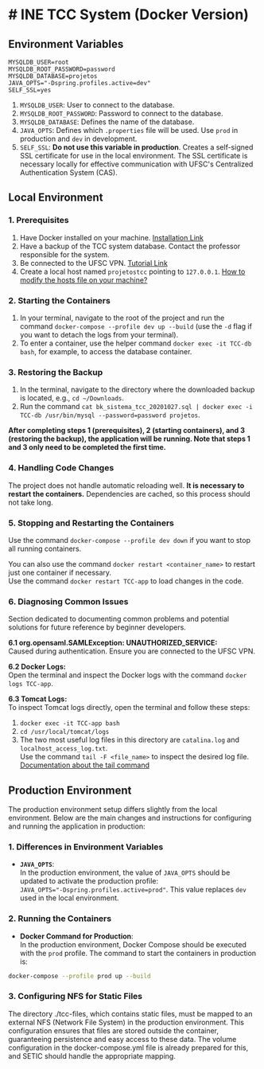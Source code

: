 # # INE TCC System (Docker Version)

## Environment Variables
```
MYSQLDB_USER=root
MYSQLDB_ROOT_PASSWORD=password
MYSQLDB_DATABASE=projetos
JAVA_OPTS="-Dspring.profiles.active=dev"
SELF_SSL=yes
```
1. `MYSQLDB_USER`: User to connect to the database.
2. `MYSQLDB_ROOT_PASSWORD`: Password to connect to the database.
3. `MYSQLDB_DATABASE`: Defines the name of the database.
4. `JAVA_OPTS`: Defines which `.properties` file will be used. Use `prod` in production and `dev` in development.
5. `SELF_SSL`: **Do not use this variable in production**. Creates a self-signed SSL certificate for use in the local environment. The SSL certificate is necessary locally for effective communication with UFSC's Centralized Authentication System (CAS).

## Local Environment

### 1. Prerequisites
1. Have Docker installed on your machine. [Installation Link](https://docs.docker.com/get-docker/)
2. Have a backup of the TCC system database. Contact the professor responsible for the system.
3. Be connected to the UFSC VPN. [Tutorial Link](https://servicosti.sistemas.ufsc.br/publico/detalhes.xhtml?servico=112)
4. Create a local host named `projetostcc` pointing to `127.0.0.1`. [How to modify the hosts file on your machine?](https://docs.saninternet.com/arquivo-hosts)

### 2. Starting the Containers
1. In your terminal, navigate to the root of the project and run the command `docker-compose --profile dev up --build` (use the `-d` flag if you want to detach the logs from your terminal).
2. To enter a container, use the helper command `docker exec -it TCC-db bash`, for example, to access the database container.

### 3. Restoring the Backup
1. In the terminal, navigate to the directory where the downloaded backup is located, e.g., `cd ~/Downloads`.
2. Run the command `cat bk_sistema_tcc_20201027.sql | docker exec -i TCC-db /usr/bin/mysql --password=password projetos`.

**After completing steps 1 (prerequisites), 2 (starting containers), and 3 (restoring the backup), the application will be running. Note that steps 1 and 3 only need to be completed the first time.**

### 4. Handling Code Changes
The project does not handle automatic reloading well. **It is necessary to restart the containers.** Dependencies are cached, so this process should not take long.

### 5. Stopping and Restarting the Containers
Use the command `docker-compose --profile dev down` if you want to stop all running containers.

You can also use the command `docker restart <container_name>` to restart just one container if necessary.  
Use the command `docker restart TCC-app` to load changes in the code.

### 6. Diagnosing Common Issues
Section dedicated to documenting common problems and potential solutions for future reference by beginner developers.

**6.1 org.opensaml.SAMLException: UNAUTHORIZED_SERVICE:**  
Caused during authentication. Ensure you are connected to the UFSC VPN.

**6.2 Docker Logs:**  
Open the terminal and inspect the Docker logs with the command `docker logs TCC-app`.

**6.3 Tomcat Logs:**  
To inspect Tomcat logs directly, open the terminal and follow these steps:  
1. `docker exec -it TCC-app bash`  
2. `cd /usr/local/tomcat/logs`  
3. The two most useful log files in this directory are `catalina.log` and `localhost_access_log.txt`.  
Use the command `tail -F <file_name>` to inspect the desired log file.  
[Documentation about the tail command](https://guialinux.uniriotec.br/tail/)

## Production Environment

The production environment setup differs slightly from the local environment. Below are the main changes and instructions for configuring and running the application in production:

### 1. Differences in Environment Variables
- **`JAVA_OPTS`**:  
  In the production environment, the value of `JAVA_OPTS` should be updated to activate the production profile:  
  `JAVA_OPTS="-Dspring.profiles.active=prod"`. This value replaces `dev` used in the local environment.

### 2. Running the Containers
- **Docker Command for Production**:  
  In the production environment, Docker Compose should be executed with the `prod` profile. The command to start the containers in production is:

```bash
docker-compose --profile prod up --build
```

### 3. Configuring NFS for Static Files
The directory ./tcc-files, which contains static files, must be mapped to an external NFS (Network File System) in the production environment. This configuration ensures that files are stored outside the container, guaranteeing persistence and easy access to these data. The volume configuration in the docker-compose.yml file is already prepared for this, and SETIC should handle the appropriate mapping.
